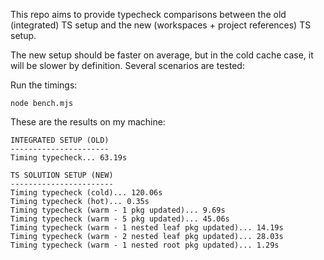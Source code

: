 This repo aims to provide typecheck comparisons between the old (integrated) TS setup and the new (workspaces + project references) TS setup.

The new setup should be faster on average, but in the cold cache case, it will be slower by definition. Several scenarios are tested:

Run the timings:

```shell
node bench.mjs
```

These are the results on my machine:

```shell
INTEGRATED SETUP (OLD)
----------------------
Timing typecheck... 63.19s

TS SOLUTION SETUP (NEW)
-----------------------
Timing typecheck (cold)... 120.06s
Timing typecheck (hot)... 0.35s
Timing typecheck (warm - 1 pkg updated)... 9.69s
Timing typecheck (warm - 5 pkg updated)... 45.06s
Timing typecheck (warm - 1 nested leaf pkg updated)... 14.19s
Timing typecheck (warm - 2 nested leaf pkg updated)... 28.03s
Timing typecheck (warm - 1 nested root pkg updated)... 1.29s
```
